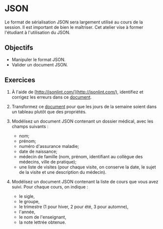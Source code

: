 JSON
====

Le format de sérialisation JSON sera largement utilisé au cours de la session.
Il est important de bien le maîtriser. Cet atelier vise à former l'étudiant à
l'utilisation du JSON.

Objectifs
---------

* Manipuler le format JSON.
* Valider un document JSON.

Exercices
---------

1. À l'aide de [http://jsonlint.com/](http://jsonlint.com/), identifiez et
   corrigez les erreurs dans ce [document](json_avec_erreurs.json).

2. Transformez ce [document](json_sans_erreurs.json) pour que les jours de la
   semaine soient dans un tableau plutôt que des propriétés.

3. Modélisez un document JSON contenant un dossier médical, avec les champs
   suivants :
   * nom;
   * prénom;
   * numéro d'assurance maladie;
   * date de naissance;
   * médecin de famille (nom, prénom, identifiant au collègue des médecins,
     ville de pratique);
   * une liste de visites (pour chaque visite, on conserve la date, le sujet de
     la visite et une description du médecin).

4. Modélisez un document JSON contenant la liste de cours que vous avez suivi.
   Pour chaque cours, on indique :
   * le sigle,
   * le groupe,
   * le trimestre (1 pour hiver, 2 pour été, 3 pour automne),
   * l'année,
   * le nom de l'enseignant,
   * la note lettrée obtenue.
